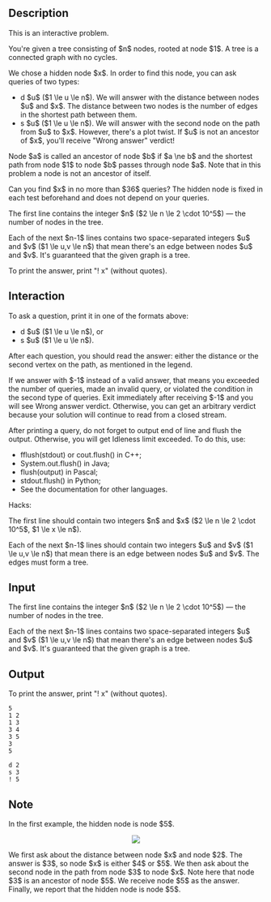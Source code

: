 ## Description

<div><p><span class="tex-font-style-it">This is an interactive problem.</span></p><p>You're given a tree consisting of $n$ nodes, rooted at node $1$. A tree is a connected graph with no cycles.</p><p>We chose a hidden node $x$. In order to find this node, you can ask queries of two types: </p><ul> <li> <span class="tex-font-style-tt">d</span> $u$ ($1 \le u \le n$). We will answer with the distance between nodes $u$ and $x$. The distance between two nodes is the number of edges in the shortest path between them. </li><li> <span class="tex-font-style-tt">s</span> $u$ ($1 \le u \le n$). We will answer with the second node on the path from $u$ to $x$. However, there's a plot twist. If $u$ is <span class="tex-font-style-bf">not</span> an ancestor of $x$, you'll receive "<span class="tex-font-style-tt">Wrong answer</span>" verdict! </li></ul><p>Node $a$ is called an ancestor of node $b$ if $a \ne b$ and the shortest path from node $1$ to node $b$ passes through node $a$. <span class="tex-font-style-bf">Note that in this problem a node is not an ancestor of itself</span>.</p><p>Can you find $x$ in no more than $36$ queries? The hidden node is fixed in each test beforehand and does not depend on your queries.</p></div><div class="input-specification"><p>The first line contains the integer $n$ ($2 \le n \le 2 \cdot 10^5$)&nbsp;— the number of nodes in the tree.</p><p>Each of the next $n-1$ lines contains two space-separated integers $u$ and $v$ ($1 \le u,v \le n$) that mean there's an edge between nodes $u$ and $v$. It's guaranteed that the given graph is a tree.</p></div><div class="output-specification"><p>To print the answer, print "<span class="tex-font-style-tt">! x</span>" (without quotes).</p></div><div><h2>Interaction</h2><p>To ask a question, print it in one of the formats above: </p><ul> <li> <span class="tex-font-style-tt">d</span> $u$ ($1 \le u \le n$), or </li><li> <span class="tex-font-style-tt">s</span> $u$ ($1 \le u \le n$). </li></ul><p>After each question, you should read the answer: either the distance or the second vertex on the path, as mentioned in the legend. </p><p>If we answer with $-1$ instead of a valid answer, that means you exceeded the number of queries, made an invalid query, or violated the condition in the second type of queries. Exit immediately after receiving $-1$ and you will see <span class="tex-font-style-tt">Wrong answer</span> verdict. Otherwise, you can get an arbitrary verdict because your solution will continue to read from a closed stream.</p><p>After printing a query, do not forget to output end of line and flush the output. Otherwise, you will get <span class="tex-font-style-tt">Idleness limit exceeded</span>. To do this, use:</p><ul><li> <span class="tex-font-style-tt">fflush(stdout)</span> or <span class="tex-font-style-tt">cout.flush()</span> in C++;</li><li> <span class="tex-font-style-tt">System.out.flush()</span> in Java;</li><li> <span class="tex-font-style-tt">flush(output)</span> in Pascal;</li><li> <span class="tex-font-style-tt">stdout.flush()</span> in Python;</li><li> See the documentation for other languages.</li></ul><p><span class="tex-font-style-bf">Hacks:</span></p><p>The first line should contain two integers $n$ and $x$ ($2 \le n \le 2 \cdot 10^5$, $1 \le x \le n$).</p><p>Each of the next $n-1$ lines should contain two integers $u$ and $v$ ($1 \le u,v \le n$) that mean there is an edge between nodes $u$ and $v$. The edges must form a tree.</p></div>

## Input

<p>The first line contains the integer $n$ ($2 \le n \le 2 \cdot 10^5$)&nbsp;— the number of nodes in the tree.</p><p>Each of the next $n-1$ lines contains two space-separated integers $u$ and $v$ ($1 \le u,v \le n$) that mean there's an edge between nodes $u$ and $v$. It's guaranteed that the given graph is a tree.</p>

## Output

<p>To print the answer, print "<span class="tex-font-style-tt">! x</span>" (without quotes).</p>





```input1
5
1 2
1 3
3 4
3 5
3
5
```




```output1
d 2
s 3
! 5
```



## Note

<p>In the first example, the hidden node is node $5$.</p><center> <img class="tex-graphics" src="file://MzdOVOaN.png" style="max-width: 100.0%;max-height: 100.0%;"> </center><p>We first ask about the distance between node $x$ and node $2$. The answer is $3$, so node $x$ is either $4$ or $5$. We then ask about the second node in the path from node $3$ to node $x$. Note here that node $3$ is an ancestor of node $5$. We receive node $5$ as the answer. Finally, we report that the hidden node is node $5$.</p>
